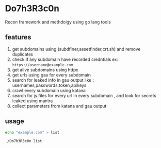# Do7h3R3c0n
Recon framework and methdolgy using go lang tools 

## features 
1) get subdomains using (subdfiner,assetfinder,crt.sh) and remove duplicates
2) check if any subdomain have recorded credntials ex: `https://username@example.com` 
3) get alive subdomains using httpx
4) get urls using gau for every subdomain
5) search for leaked info in gau output like : usernames,passwords,token,apikeys
6) crawl every subdomain using katana
7) search for js files for every url in every subdomain , and look for secrets leaked using mantra
8) collect parameters from katana and gau output 

## usage 
```bash
echo "example.com" > list

./Do7h3R3c0n list 
```
